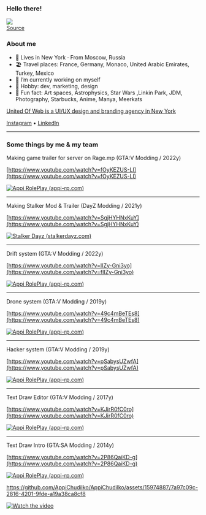 ### Hello there!

![](https://i.imgur.com/LvWe8N2.gif)  
[Source](https://gfycat.com/ru/unsteadyjitteryhypsilophodon-pikachu)

### About me

- 🗽 Lives in New York · From Moscow, Russia
- 🏖 Travel places: France, Germany, Monaco, United Arabic Emirates, Turkey, Mexico
- 🔭 I’m currently working on myself
- 🎉 Hobby: dev, marketing, design
- 💖 Fun fact: Art spaces, Astrophysics, Star Wars ,Linkin Park, JDM, Photography, Starbucks, Anime, Manya, Meerkats

[United Of Web is a UI/UX design and branding
agency in New York](https://unitedofweb.com/)

[Instagram](https://www.instagram.com/appi.chudilko/) • [LinkedIn](https://www.linkedin.com/in/byappi/)

---

### Some things by me & my team

Making game trailer for server on Rage.mp (GTA:V Modding / 2022y)

[https://www.youtube.com/watch?v=fOyKEZUS-LI](https://www.youtube.com/watch?v=fOyKEZUS-LI)

[![Appi RolePlay (appi-rp.com)](https://img.youtube.com/vi/fOyKEZUS-LI/0.jpg)](http://www.youtube.com/watch?v=fOyKEZUS-LI)

---

Making Stalker Mod & Trailer (DayZ Modding / 2021y)

[https://www.youtube.com/watch?v=SgjHYHNxKuY](https://www.youtube.com/watch?v=SgjHYHNxKuY)

[![Stalker Dayz (stalkerdayz.com)](https://img.youtube.com/vi/SgjHYHNxKuY/0.jpg)](http://www.youtube.com/watch?v=SgjHYHNxKuY)

---

Drift system (GTA:V Modding / 2022y)

[https://www.youtube.com/watch?v=IIZy-Gni3yo](https://www.youtube.com/watch?v=fIIZy-Gni3yo)

[![Appi RolePlay (appi-rp.com)](https://img.youtube.com/vi/IIZy-Gni3yo/0.jpg)](http://www.youtube.com/watch?v=IIZy-Gni3yo)

---

Drone system (GTA:V Modding / 2019y)

[https://www.youtube.com/watch?v=49c4mBeTEs8](https://www.youtube.com/watch?v=49c4mBeTEs8)

[![Appi RolePlay (appi-rp.com)](https://img.youtube.com/vi/49c4mBeTEs8/0.jpg)](http://www.youtube.com/watch?v=49c4mBeTEs8)

---

Hacker system (GTA:V Modding / 2019y)

[https://www.youtube.com/watch?v=pSabysUZwfA](https://www.youtube.com/watch?v=pSabysUZwfA)

[![Appi RolePlay (appi-rp.com)](https://img.youtube.com/vi/pSabysUZwfA/0.jpg)](http://www.youtube.com/watch?v=pSabysUZwfA)

---

Text Draw Editor (GTA:V Modding / 2017y)

[https://www.youtube.com/watch?v=KJirR0fC0ro](https://www.youtube.com/watch?v=KJirR0fC0ro)

[![Appi RolePlay (appi-rp.com)](https://img.youtube.com/vi/KJirR0fC0ro/0.jpg)](http://www.youtube.com/watch?v=KJirR0fC0ro)

---

Text Draw Intro (GTA:SA Modding / 2014y)

[https://www.youtube.com/watch?v=2P86QaiKD-g](https://www.youtube.com/watch?v=2P86QaiKD-g)

[![Appi RolePlay (appi-rp.com)](https://img.youtube.com/vi/2P86QaiKD-g/0.jpg)](http://www.youtube.com/watch?v=2P86QaiKD-g)


https://github.com/AppiChudilko/AppiChudilko/assets/15974887/7a97c09c-2816-4201-9fde-a19a38ca8cf8

[![Watch the video](https://github.com/AppiChudilko/AppiChudilko/assets/YourImageFileName.png)](https://github.com/AppiChudilko/AppiChudilko/assets/15974887/7a97c09c-2816-4201-9fde-a19a38ca8cf8)




